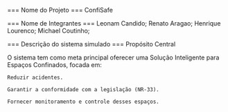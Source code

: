 === Nome do Projeto ===
ConfiSafe

=== Nome de Integrantes ===
Leonam Candido;
Renato Aragao;
Henrique Lourenco;
Michael Coutinho;

=== Descrição do sistema simulado ===
Propósito Central

O sistema tem como meta principal oferecer uma Solução Inteligente para Espaços Confinados, focada em:

    Reduzir acidentes.

    Garantir a conformidade com a legislação (NR-33).

    Fornecer monitoramento e controle desses espaços.

